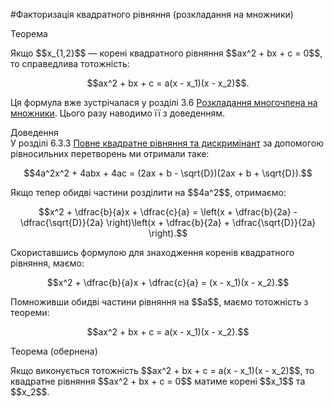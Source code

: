 #Факторизація квадратного рівняння (розкладання на множники)

<div class="space">
<div class="ebio-wrap">
<span class="ebio">Теорема</span>
<div class="ebio-text">
<p>Якщо $$x_{1,2}$$ — корені квадратного рівняння $$ax^2 + bx + c = 0$$, то справедлива тотожність:</p>
<p align="center">$$ax^2 + bx + c = a(x - x_1)(x - x_2)$$.</p>
</div>
</div>
</div>

Ця формула вже зустрічалася у розділі 3.6 <a href="http://math.ed-era.com/3/rozkladannya_mnogochlena_na_mnozhniki.html">Розкладання многочлена на множники</a>. Цього разу наводимо її з доведенням.
<div class="space"></div>
<div class="space">
<div class="ebio-wrap">
<span class="ebio">Доведення</span>
<div class="ebio-text">
У розділі 6.3.3 <a href="http://math.ed-era.com/6/povne_kvadratne_rvnyannya_ta_diskriminant.html">Повне квадратне рівняння та дискримінант</a> за допомогою рівносильних перетворень ми отримали таке:
<p align="center">$$4a^2x^2 + 4abx + 4ac = (2ax + b - \sqrt{D})(2ax + b + \sqrt{D}).$$</p>
<p>Якщо тепер обидві частини розділити на $$4a^2$$, отримаємо:</p>
<p align="center">$$x^2 + \dfrac{b}{a}x + \dfrac{c}{a} = \left(x + \dfrac{b}{2a} - \dfrac{\sqrt{D}}{2a} \right)\left(x + \dfrac{b}{2a} + \dfrac{\sqrt{D}}{2a} \right).$$</p>
<p>Скориставшись формулою для знаходження коренів квадратного рівняння, маємо:</p>
<p align="center">$$x^2 + \dfrac{b}{a}x + \dfrac{c}{a} = (x - x_1)(x - x_2).$$</p>
<p>Помноживши обидві частини рівняння на $$a$$, маємо тотожність з теореми:</p>
<p align="center">$$ax^2 + bx + c = a(x - x_1)(x - x_2).$$</p>
</div>
</div>
</div>

<div class="space">
<div class="ebio-wrap">
<span class="ebio">Теорема (обернена)</span>
<div class="ebio-text">
<p>Якщо виконується тотожність $$ax^2 + bx + c = a(x - x_1)(x - x_2)$$, то квадратне рівняння $$ax^2 + bx + c = 0$$ матиме корені $$x_1$$ та $$x_2$$.</p>
</div>
</div>
</div>

